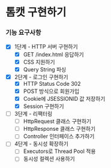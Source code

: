 # 톰캣 구현하기

### 기능 요구사항

- [x] 1단계 - HTTP 서버 구현하기
    - [x] GET /index.html 응답하기
    - [x] CSS 지원하기
    - [x] Query String 파싱

- [x] 2단계 - 로그인 구현하기
    - [x] HTTP Status Code 302
    - [x] POST 방식으로 회원가입
    - [x] Cookie에 JSESSIONID 값 저장하기
    - [x] Session 구현하기

- [ ] 3단계 - 리팩터링
    - [ ] HttpRequest 클래스 구현하기
    - [ ] HttpResponse 클래스 구현하기
    - [ ] Controller 인터페이스 추가하기

- [ ] 4단계 - 동시성 확장하기
    - [ ] Executors로 Thread Pool 적용
    - [ ] 동시성 컬렉션 사용하기
